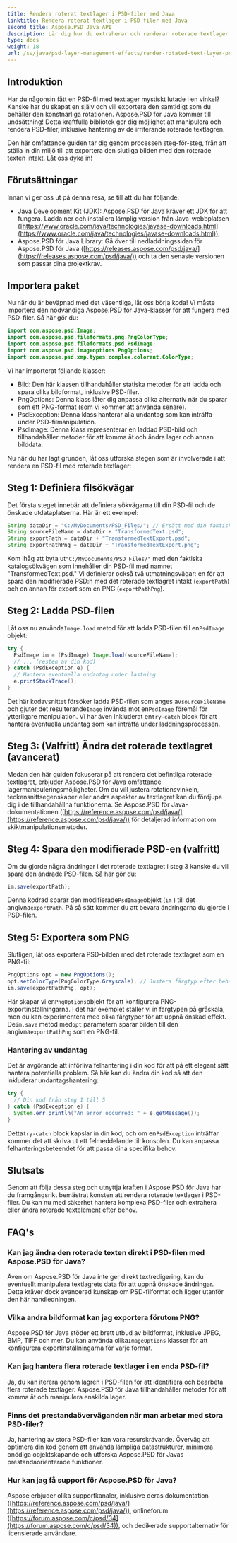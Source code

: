 ```yaml
---
title: Rendera roterat textlager i PSD-filer med Java
linktitle: Rendera roterat textlager i PSD-filer med Java
second_title: Aspose.PSD Java API
description: Lär dig hur du extraherar och renderar roterade textlager från PSD-filer med Aspose.PSD för Java. Den här steg-för-steg-guiden täcker allt från installation till export.
type: docs
weight: 18
url: /sv/java/psd-layer-management-effects/render-rotated-text-layer-psd/
---
```

## Introduktion

Har du någonsin fått en PSD-fil med textlager mystiskt lutade i en vinkel? Kanske har du skapat en själv och vill exportera den samtidigt som du behåller den konstnärliga rotationen. Aspose.PSD för Java kommer till undsättning! Detta kraftfulla bibliotek ger dig möjlighet att manipulera och rendera PSD-filer, inklusive hantering av de irriterande roterade textlagren. 

Den här omfattande guiden tar dig genom processen steg-för-steg, från att ställa in din miljö till att exportera den slutliga bilden med den roterade texten intakt. Låt oss dyka in!

## Förutsättningar

Innan vi ger oss ut på denna resa, se till att du har följande:

- Java Development Kit (JDK): Aspose.PSD för Java kräver ett JDK för att fungera. Ladda ner och installera lämplig version från Java-webbplatsen ([https://www.oracle.com/java/technologies/javase-downloads.html](https://www.oracle.com/java/technologies/javase-downloads.html)).
- Aspose.PSD för Java Library: Gå över till nedladdningssidan för Aspose.PSD för Java ([https://releases.aspose.com/psd/java/](https://releases.aspose.com/psd/java/)) och ta den senaste versionen som passar dina projektkrav.

## Importera paket

Nu när du är beväpnad med det väsentliga, låt oss börja koda! Vi måste importera den nödvändiga Aspose.PSD för Java-klasser för att fungera med PSD-filer. Så här gör du:

```java
import com.aspose.psd.Image;
import com.aspose.psd.fileformats.png.PngColorType;
import com.aspose.psd.fileformats.psd.PsdImage;
import com.aspose.psd.imageoptions.PngOptions;
import com.aspose.psd.xmp.types.complex.colorant.ColorType;
```

Vi har importerat följande klasser:

- Bild: Den här klassen tillhandahåller statiska metoder för att ladda och spara olika bildformat, inklusive PSD-filer.
- PngOptions: Denna klass låter dig anpassa olika alternativ när du sparar som ett PNG-format (som vi kommer att använda senare).
- PsdException: Denna klass hanterar alla undantag som kan inträffa under PSD-filmanipulation.
- PsdImage: Denna klass representerar en laddad PSD-bild och tillhandahåller metoder för att komma åt och ändra lager och annan bilddata.

Nu när du har lagt grunden, låt oss utforska stegen som är involverade i att rendera en PSD-fil med roterade textlager:

## Steg 1: Definiera filsökvägar

Det första steget innebär att definiera sökvägarna till din PSD-fil och de önskade utdataplatserna. Här är ett exempel:

```java
String dataDir = "C:/MyDocuments/PSD_Files/"; // Ersätt med din faktiska katalogsökväg
String sourceFileName = dataDir + "TransformedText.psd";
String exportPath = dataDir + "TransformedTextExport.psd";
String exportPathPng = dataDir + "TransformedTextExport.png";
```

Kom ihåg att byta ut`"C:/MyDocuments/PSD_Files/"` med den faktiska katalogsökvägen som innehåller din PSD-fil med namnet "TransformedText.psd." Vi definierar också två utmatningsvägar: en för att spara den modifierade PSD:n med det roterade textlagret intakt (`exportPath`) och en annan för export som en PNG (`exportPathPng`).

## Steg 2: Ladda PSD-filen

 Låt oss nu använda`Image.load` metod för att ladda PSD-filen till en`PsdImage` objekt:

```java
try {
  PsdImage im = (PsdImage) Image.load(sourceFileName);
  // ... (resten av din kod)
} catch (PsdException e) {
  // Hantera eventuella undantag under lastning
  e.printStackTrace();
}
```

 Det här kodavsnittet försöker ladda PSD-filen som anges av`sourceFileName` och gjuter det resulterande`Image` invända mot en`PsdImage` föremål för ytterligare manipulation. Vi har även inkluderat en`try-catch` block för att hantera eventuella undantag som kan inträffa under laddningsprocessen.

## Steg 3: (Valfritt) Ändra det roterade textlagret (avancerat)

Medan den här guiden fokuserar på att rendera det befintliga roterade textlagret, erbjuder Aspose.PSD för Java omfattande lagermanipuleringsmöjligheter. Om du vill justera rotationsvinkeln, teckensnittsegenskaper eller andra aspekter av textlagret kan du fördjupa dig i de tillhandahållna funktionerna. Se Aspose.PSD för Java-dokumentationen ([https://reference.aspose.com/psd/java/](https://reference.aspose.com/psd/java/)) för detaljerad information om skiktmanipulationsmetoder.

## Steg 4: Spara den modifierade PSD-en (valfritt)

Om du gjorde några ändringar i det roterade textlagret i steg 3 kanske du vill spara den ändrade PSD-filen. Så här gör du:

```java
im.save(exportPath);
```

 Denna kodrad sparar den modifierade`PsdImage`objekt (`im` ) till det angivna`exportPath`. På så sätt kommer du att bevara ändringarna du gjorde i PSD-filen.

## Steg 5: Exportera som PNG

Slutligen, låt oss exportera PSD-bilden med det roterade textlagret som en PNG-fil:

```java
PngOptions opt = new PngOptions();
opt.setColorType(PngColorType.Grayscale); // Justera färgtyp efter behov
im.save(exportPathPng, opt);
```

 Här skapar vi en`PngOptions`objekt för att konfigurera PNG-exportinställningarna. I det här exemplet ställer vi in färgtypen på gråskala, men du kan experimentera med olika färgtyper för att uppnå önskad effekt. De`im.save` metod med`opt` parametern sparar bilden till den angivna`exportPathPng` som en PNG-fil.

### Hantering av undantag

Det är avgörande att införliva felhantering i din kod för att på ett elegant sätt hantera potentiella problem. Så här kan du ändra din kod så att den inkluderar undantagshantering:

```java
try {
  // Din kod från steg 1 till 5
} catch (PsdException e) {
  System.err.println("An error occurred: " + e.getMessage());
}
```

 Detta`try-catch` block kapslar in din kod, och om en`PsdException` inträffar kommer det att skriva ut ett felmeddelande till konsolen. Du kan anpassa felhanteringsbeteendet för att passa dina specifika behov.

## Slutsats

Genom att följa dessa steg och utnyttja kraften i Aspose.PSD för Java har du framgångsrikt bemästrat konsten att rendera roterade textlager i PSD-filer. Du kan nu med säkerhet hantera komplexa PSD-filer och extrahera eller ändra roterade textelement efter behov.

## FAQ's

### Kan jag ändra den roterade texten direkt i PSD-filen med Aspose.PSD för Java?

Även om Aspose.PSD för Java inte ger direkt textredigering, kan du eventuellt manipulera textlagrets data för att uppnå önskade ändringar. Detta kräver dock avancerad kunskap om PSD-filformat och ligger utanför den här handledningen.

### Vilka andra bildformat kan jag exportera förutom PNG?

 Aspose.PSD för Java stöder ett brett utbud av bildformat, inklusive JPEG, BMP, TIFF och mer. Du kan använda olika`ImageOptions` klasser för att konfigurera exportinställningarna för varje format.

### Kan jag hantera flera roterade textlager i en enda PSD-fil?

Ja, du kan iterera genom lagren i PSD-filen för att identifiera och bearbeta flera roterade textlager. Aspose.PSD för Java tillhandahåller metoder för att komma åt och manipulera enskilda lager.

### Finns det prestandaöverväganden när man arbetar med stora PSD-filer?

Ja, hantering av stora PSD-filer kan vara resurskrävande. Överväg att optimera din kod genom att använda lämpliga datastrukturer, minimera onödiga objektskapande och utforska Aspose.PSD för Javas prestandaorienterade funktioner.

### Hur kan jag få support för Aspose.PSD för Java?

Aspose erbjuder olika supportkanaler, inklusive deras dokumentation ([https://reference.aspose.com/psd/java/](https://reference.aspose.com/psd/java/)), onlineforum ([https://forum.aspose.com/c/psd/34](https://forum.aspose.com/c/psd/34)), och dedikerade supportalternativ för licensierade användare.